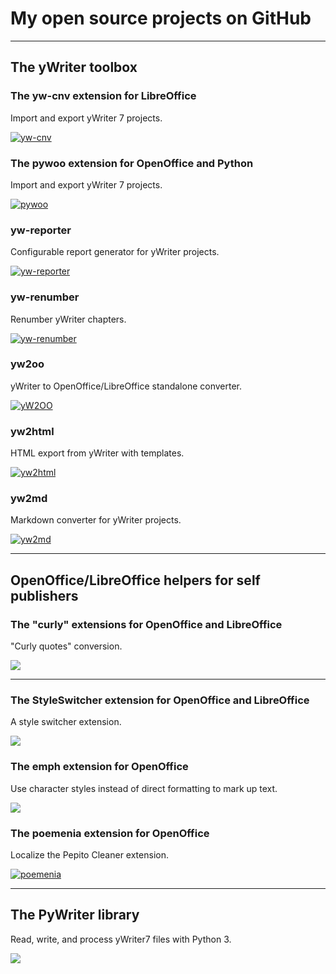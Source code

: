 # My open source projects on GitHub

---

## The yWriter toolbox

### The yw-cnv extension for LibreOffice
Import and export yWriter 7 projects.

[![yw-cnv](img/yw-cnv_thumb.png)](https://peter88213.github.io/yw-cnv/)

### The pywoo extension for OpenOffice and Python
Import and export yWriter 7 projects.

[![pywoo](img/pywoo_thumb.png)](https://peter88213.github.io/pywoo/)

### yw-reporter
Configurable report generator for yWriter projects.

[![yw-reporter](img/yw-reporter_thumb.png)](https://peter88213.github.io/yw-reporter/)

### yw-renumber 
Renumber yWriter chapters.

[![yw-renumber](img/yw-renumber_thumb.png)](https://peter88213.github.io/yw-renumber/)

### yw2oo
yWriter to OpenOffice/LibreOffice standalone converter.

[![yW2OO](img/yw2oo_thumb.png)](https://peter88213.github.io/yW2OO/)

### yw2html
HTML export from yWriter with templates.

[![yw2html](img/yw2html_thumb.png)](https://peter88213.github.io/yw2html/)

### yw2md
Markdown converter for yWriter projects.

[![yw2md](img/yw2md_thumb.png)](https://peter88213.github.io/yw2md/)

---

## OpenOffice/LibreOffice helpers for self publishers

### The "curly" extensions for OpenOffice and LibreOffice
"Curly quotes" conversion.

[![](img/curly_thumb.png)](https://peter88213.github.io/curly/)

<!---

### The curly-fr-fr extension

[![](img/curly-fr-fr_thumb.png)](https://peter88213.github.io/curly-fr-FR/)

### The curly-en-us extension

[![](img/curly-en-us_thumb.png)](https://peter88213.github.io/curly-en-US/)

### The curly-en-gb extension

[![](img/curly-en-gb_thumb.png)](https://peter88213.github.io/curly-en-GB/)

### The curly-de-de extension

[![](img/curly-de-de_thumb.png)](https://peter88213.github.io/curly-de-DE/)

### The curly-de-ch extension

[![](img/curly-de-ch_thumb.png)](https://peter88213.github.io/curly-de-CH/)
--->

---

### The StyleSwitcher extension for OpenOffice and LibreOffice
A style switcher extension.

[![](img/styleswitcher_thumb.png)](https://peter88213.github.io/StyleSwitcher/)

### The emph extension for OpenOffice
Use character styles instead of direct formatting to mark up text.

[![](img/emph_thumb.png)](https://peter88213.github.io/emph/)

### The poemenia extension for OpenOffice
Localize the Pepito Cleaner extension.

[![poemenia](img/poemenia_thumb.png)](https://peter88213.github.io/poemenia/)

---

## The PyWriter library
Read, write, and process yWriter7 files with Python 3.

[![](img/pywriter_thumb.png)](https://peter88213.github.io/PyWriter/)


